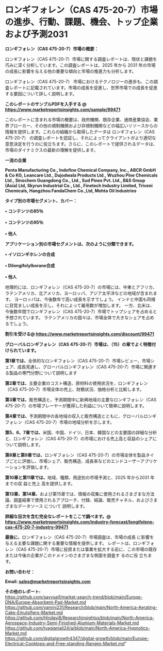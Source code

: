 # ロンギフォレン（CAS 475-20-7）市場の進歩、行動、課題、機会、トップ企業および予測2031

<strong><b>ロンギフォレン（CAS 475-20-7）市場の概要：</b></strong>

ロンギフォレン（CAS 475-20-7）市場に関する調査レポートは、現状と課題を巧みに深く分析しています。この調査レポートは、2025 年から 2031 年の市場の成長に影響を与える他の重要な傾向と市場の推進力も分析します。

ロンギフォレン（CAS 475-20-7） 市場におけるテクノロジーの進歩も、この調査レポートに記載されています。市場の成長を促進し、世界市場での成長を促進する要因について詳しく説明します。

<strong>このレポートのサンプルPDFを入手する @ <a href=https://www.marketreportsinsights.com/sample/99471>https://www.marketreportsinsights.com/sample/99471</a></strong>

このレポートに含まれる市場の概要は、政府機関、既存企業、通商産業協会、業界ブローカー、その他の規制機関および非規制機関などの幅広いリソースからの情報を提供します。これらの組織から取得したデータは ロンギフォレン（CAS 475-20-7） の調査レポートを認証し、それによってクライアントがより適切な意思決定を行うのに役立ちます。さらに、このレポートで提供されるデータは、市場のダイナミクスの最新の理解を提供します。

<strong>一流の企業</strong>

<strong><b>Penta Manufacturing Co., Indofine Chemical Company, Inc., ABCR GmbH & Co KG, Leancare Ltd., Dujodwala Products Ltd., Wuzhou Pine Chemicals Ltd., Sinochem Guangdong Co., Ltd., Sud Pines Pvt. Ltd., B&S Group (Asia) Ltd, Skyrun Industrial Co., Ltd., Finetech Industry Limited, Triveni Chemicals, Hangzhou FandaChem Co.,Ltd, Mehta Oil Industries</b></strong>

<strong><b>タイプ別の市場セグメント、カバー：</b></strong>

<strong>• コンテンツの85％<br><br>• コンテンツの95％<br><br>• 他人</strong>

<strong><b>アプリケーション別の市場セグメントは、次のように分類できます。</b></strong>

<strong>• イソロンギホレンの合成<br><br>• Dilongifolylborane合成<br><br>• 他人</strong>

 地理的には、ロンギフォレン（CAS 475-20-7）の市場には、中東とアフリカ、ラテンアメリカ、北アメリカ、ヨーロッパ、アジア太平洋などの地域が含まれます。 ヨーロッパは、今後数年で高い成長を示すでしょう。 インドと中国も同様に目覚ましい成長を示し、それによって雇用数が増加します。 一方、北米は、今後数年間でロンギフォレン（CAS 475-20-7）市場でトップシェアを占めると予想されています。 ラテンアメリカの国々は、市場全体で大きなシェアを占めるでしょう。

<strong>割引を受ける@ <a href=https://www.marketreportsinsights.com/discount/99471>https://www.marketreportsinsights.com/discount/99471</a></strong>

<strong><b>グローバルロンギフォレン（CAS 475-20-7）市場は、（15）の章でよく特徴付けられています。</b></strong>

<strong><b>第</b></strong><strong><b>1章では、</b></strong>全体的なロンギフォレン（CAS 475-20-7）市場レビュー、市場シェア、成長見通し、グローバルロンギフォレン（CAS 475-20-7）市場に関連する製品の専門分野について説明します

<strong><b>第2章では、</b></strong>主要企業のコスト構造、原材料の使用状況を、ロンギフォレン（CAS 475-20-7）市場全体の売上、財務状況、価格分析と比較します。

<strong><b>第3章では、</b></strong>販売構造と、予測期間中に新興地域の主要なロンギフォレン（CAS 475-20-7）の市場プレーヤーが獲得した利益について簡単に説明します。

<strong><b>第4章では、</b></strong>予測期間中の各地域の収入と販売構造とともに、グローバルロンギフォレン（CAS 475-20-7）市場の地域分析を示します。

<strong><b>第5、6、7章では、</b></strong>米国、中国、ドイツ、日本、韓国などの主要国の詳細な分析と、ロンギフォレン（CAS 475-20-7）の市場における売上高と収益のシェアについて説明します。

<strong><b>第8章と第9章では、</b></strong>ロンギフォレン（CAS 475-20-7）の市場全体を製品タイプごとに評価し、市場シェア、販売構造、成長率などのエンドユーザーアプリケーションを評価します。

<strong><b>第10章と第11章では、</b></strong>地域、種類、用途別の市場予測と、2025 年から2031 年までの収 益と売上 高を提供します。

<strong><b>第13章、第14章、</b></strong>および第15章では、情報の収集に使用されるさまざまな方法論、調査結果で使用されるアプローチ、付録、結論、販売チャネル、およびさまざまなデータソース について 説明します。

<strong>詳細な目次を含む完全なレポートをここで調べます。@ <a href=https://www.marketreportsinsights.com/industry-forecast/longifolene-cas-475-20-7-industry-99471>https://www.marketreportsinsights.com/industry-forecast/longifolene-cas-475-20-7-industry-99471</a></strong>

<strong><b>最後に、</b></strong>ロンギフォレン（CAS 475-20-7）市場調査は、市場の成長 に影響を</a>与える主要な課題に関する重要な情報を提供します。 レポートは、ロンギフォレン（CAS 475-20-7）市場に投資または事業を拡大する前に、この市場の既存または今後の企業がこのドメインのさまざまな側面を調査す るのに役 立ちます。

<strong><b>お問い合わせ：</b></strong>

<strong>Email: </strong><a href=mailto:sales@marketreportsinsights.com><strong>sales@marketreportsinsights.com</strong></a>

<strong>その他のレポート:</strong>
<br>
<a href=https://github.com/sayysaif/market-search-trend/blob/main/Europe-DNA/Europe-Absorbent-Pad-Market.md>https://github.com/sayysaif/market-search-trend/blob/main/Europe-DNA/Europe-Absorbent-Pad-Market.md</a>
<br>
<a href=https://github.com/yamini231/Research/blob/main/North-America-Aerating-Cake-Emulsifiers-Market.md>https://github.com/yamini231/Research/blob/main/North-America-Aerating-Cake-Emulsifiers-Market.md</a>
<br>
<a href=https://github.com/Hindavi8/Researchinsightss/blob/main/North-America-Aerospace-Industry-Semi-Finished-Alumium-Materials-Market.md>https://github.com/Hindavi8/Researchinsightss/blob/main/North-America-Aerospace-Industry-Semi-Finished-Alumium-Materials-Market.md</a>
<br>
<a href=https://github.com/tyagianjali24/a/blob/main/North-America-Hypnotics-Market.md>https://github.com/tyagianjali24/a/blob/main/North-America-Hypnotics-Market.md</a>
<br>
<a href=https://github.com/digitalgrowth4347/digital-growth/blob/main/Europe-Electrical-Cooktops-and-Free-standing-Ranges-Market.md>https://github.com/digitalgrowth4347/digital-growth/blob/main/Europe-Electrical-Cooktops-and-Free-standing-Ranges-Market.md</a>"
